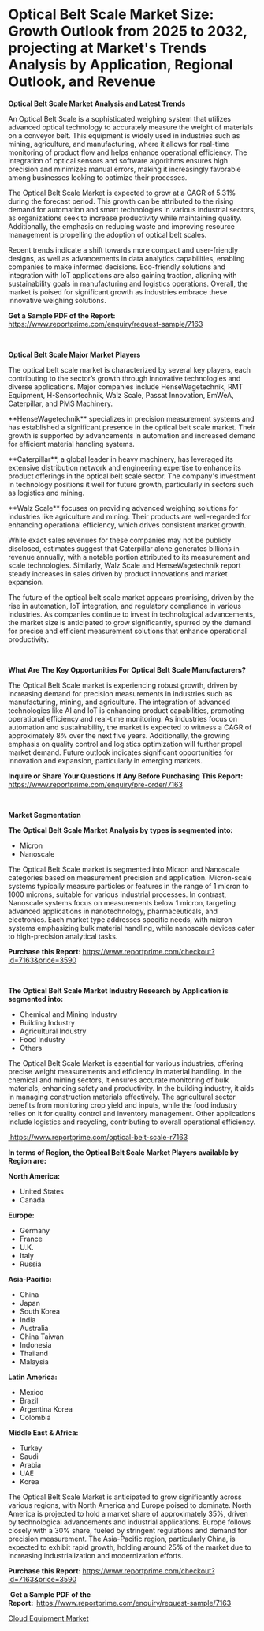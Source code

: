 <p><h1>Optical Belt Scale Market Size: Growth Outlook from 2025 to 2032, projecting at Market's Trends Analysis by Application, Regional Outlook, and Revenue</h1></p><p><strong>Optical Belt Scale Market Analysis and Latest Trends</strong></p>
<p><p>An Optical Belt Scale is a sophisticated weighing system that utilizes advanced optical technology to accurately measure the weight of materials on a conveyor belt. This equipment is widely used in industries such as mining, agriculture, and manufacturing, where it allows for real-time monitoring of product flow and helps enhance operational efficiency. The integration of optical sensors and software algorithms ensures high precision and minimizes manual errors, making it increasingly favorable among businesses looking to optimize their processes.</p><p>The Optical Belt Scale Market is expected to grow at a CAGR of 5.31% during the forecast period. This growth can be attributed to the rising demand for automation and smart technologies in various industrial sectors, as organizations seek to increase productivity while maintaining quality. Additionally, the emphasis on reducing waste and improving resource management is propelling the adoption of optical belt scales. </p><p>Recent trends indicate a shift towards more compact and user-friendly designs, as well as advancements in data analytics capabilities, enabling companies to make informed decisions. Eco-friendly solutions and integration with IoT applications are also gaining traction, aligning with sustainability goals in manufacturing and logistics operations. Overall, the market is poised for significant growth as industries embrace these innovative weighing solutions.</p></p>
<p><strong>Get a Sample PDF of the Report:&nbsp;</strong> <a href="https://www.reportprime.com/enquiry/request-sample/7163?utm_campaign=1948&utm_medium=2&utm_source=Github&utm_content=ia&utm_term=19032025&utm_id=optical-belt-scale">https://www.reportprime.com/enquiry/request-sample/7163</a></p>
<p>&nbsp;</p>
<p><strong>Optical Belt Scale Major Market Players</strong></p>
<p><p>The optical belt scale market is characterized by several key players, each contributing to the sector’s growth through innovative technologies and diverse applications. Major companies include HenseWagetechnik, RMT Equipment, H-Sensortechnik, Walz Scale, Passat Innovation, EmWeA, Caterpillar, and PMS Machinery.</p><p>**HenseWagetechnik** specializes in precision measurement systems and has established a significant presence in the optical belt scale market. Their growth is supported by advancements in automation and increased demand for efficient material handling systems. </p><p>**Caterpillar**, a global leader in heavy machinery, has leveraged its extensive distribution network and engineering expertise to enhance its product offerings in the optical belt scale sector. The company's investment in technology positions it well for future growth, particularly in sectors such as logistics and mining.</p><p>**Walz Scale** focuses on providing advanced weighing solutions for industries like agriculture and mining. Their products are well-regarded for enhancing operational efficiency, which drives consistent market growth. </p><p>While exact sales revenues for these companies may not be publicly disclosed, estimates suggest that Caterpillar alone generates billions in revenue annually, with a notable portion attributed to its measurement and scale technologies. Similarly, Walz Scale and HenseWagetechnik report steady increases in sales driven by product innovations and market expansion.</p><p>The future of the optical belt scale market appears promising, driven by the rise in automation, IoT integration, and regulatory compliance in various industries. As companies continue to invest in technological advancements, the market size is anticipated to grow significantly, spurred by the demand for precise and efficient measurement solutions that enhance operational productivity.</p></p>
<p>&nbsp;</p>
<p><strong>What Are The Key Opportunities For Optical Belt Scale Manufacturers?</strong></p>
<p><p>The Optical Belt Scale market is experiencing robust growth, driven by increasing demand for precision measurements in industries such as manufacturing, mining, and agriculture. The integration of advanced technologies like AI and IoT is enhancing product capabilities, promoting operational efficiency and real-time monitoring. As industries focus on automation and sustainability, the market is expected to witness a CAGR of approximately 8% over the next five years. Additionally, the growing emphasis on quality control and logistics optimization will further propel market demand. Future outlook indicates significant opportunities for innovation and expansion, particularly in emerging markets.</p></p>
<p><strong>Inquire or Share Your Questions If Any Before Purchasing This Report:</strong> <a href="https://www.reportprime.com/enquiry/pre-order/7163?utm_campaign=1948&utm_medium=2&utm_source=Github&utm_content=ia&utm_term=19032025&utm_id=optical-belt-scale">https://www.reportprime.com/enquiry/pre-order/7163</a></p>
<p>&nbsp;</p>
<p><strong>Market Segmentation</strong></p>
<p><strong>The Optical Belt Scale Market Analysis by types is segmented into:</strong></p>
<p><ul><li>Micron</li><li>Nanoscale</li></ul></p>
<p><p>The Optical Belt Scale market is segmented into Micron and Nanoscale categories based on measurement precision and application. Micron-scale systems typically measure particles or features in the range of 1 micron to 1000 microns, suitable for various industrial processes. In contrast, Nanoscale systems focus on measurements below 1 micron, targeting advanced applications in nanotechnology, pharmaceuticals, and electronics. Each market type addresses specific needs, with micron systems emphasizing bulk material handling, while nanoscale devices cater to high-precision analytical tasks.</p></p>
<p><strong>Purchase this Report:&nbsp;</strong><a href="https://www.reportprime.com/checkout?id=7163&price=3590&utm_campaign=1948&utm_medium=2&utm_source=Github&utm_content=ia&utm_term=19032025&utm_id=optical-belt-scale">https://www.reportprime.com/checkout?id=7163&price=3590</a></p>
<p>&nbsp;</p>
<p><strong>The Optical Belt Scale Market Industry Research by Application is segmented into:</strong></p>
<p><ul><li>Chemical and Mining Industry</li><li>Building Industry</li><li>Agricultural Industry</li><li>Food Industry</li><li>Others</li></ul></p>
<p><p>The Optical Belt Scale Market is essential for various industries, offering precise weight measurements and efficiency in material handling. In the chemical and mining sectors, it ensures accurate monitoring of bulk materials, enhancing safety and productivity. In the building industry, it aids in managing construction materials effectively. The agricultural sector benefits from monitoring crop yield and inputs, while the food industry relies on it for quality control and inventory management. Other applications include logistics and recycling, contributing to overall operational efficiency.</p></p>
<p><a href="https://www.reportprime.com/optical-belt-scale-r7163?utm_campaign=1948&utm_medium=2&utm_source=Github&utm_content=ia&utm_term=19032025&utm_id=optical-belt-scale">&nbsp;https://www.reportprime.com/optical-belt-scale-r7163</a></p>
<p><strong>In terms of Region, the Optical Belt Scale Market Players available by Region are:</strong></p>
<p>
    <p> <strong> North America: </strong>
        <ul>
            <li>United States</li>
            <li>Canada</li>
        </ul>
        </p> 
    <p> <strong> Europe: </strong>
        <ul>
            <li>Germany</li>
            <li>France</li>
            <li>U.K.</li>
            <li>Italy</li>
            <li>Russia</li>
        </ul>
        </p> 
    <p> <strong> Asia-Pacific: </strong>
        <ul>
            <li>China</li>
            <li>Japan</li>
            <li>South Korea</li>
            <li>India</li>
            <li>Australia</li>
            <li>China Taiwan</li>
            <li>Indonesia</li>
            <li>Thailand</li>
            <li>Malaysia</li>
        </ul>
        </p> 
    <p> <strong> Latin America: </strong>
        <ul>
            <li>Mexico</li>
            <li>Brazil</li>
            <li>Argentina Korea</li>
            <li>Colombia</li>
        </ul>
        </p> 
    <p> <strong> Middle East & Africa: </strong>
        <ul>
            <li>Turkey</li>
            <li>Saudi</li>
            <li>Arabia</li>
            <li>UAE</li>
            <li>Korea</li>
        </ul>
    </p>
    </p>
<p><p>The Optical Belt Scale Market is anticipated to grow significantly across various regions, with North America and Europe poised to dominate. North America is projected to hold a market share of approximately 35%, driven by technological advancements and industrial applications. Europe follows closely with a 30% share, fueled by stringent regulations and demand for precision measurement. The Asia-Pacific region, particularly China, is expected to exhibit rapid growth, holding around 25% of the market due to increasing industrialization and modernization efforts.</p></p>
<p><strong>Purchase this Report: </strong><a href="https://www.reportprime.com/checkout?id=7163&price=3590&utm_campaign=1948&utm_medium=2&utm_source=Github&utm_content=ia&utm_term=19032025&utm_id=optical-belt-scale">https://www.reportprime.com/checkout?id=7163&price=3590</a></p>
<p>&nbsp;<strong>Get a Sample PDF of the Report:&nbsp;&nbsp;</strong><a href="https://www.reportprime.com/enquiry/request-sample/7163?utm_campaign=1948&utm_medium=2&utm_source=Github&utm_content=ia&utm_term=19032025&utm_id=optical-belt-scale">https://www.reportprime.com/enquiry/request-sample/7163</a></p>
<p><strong></strong></p>
<p><p><a href="https://github.com/viipposahko25/Market-Research-Report-List-1/blob/main/cloud-equipment-market.md?utm_campaign=1948&utm_medium=2&utm_source=Github&utm_content=ia&utm_term=19032025&utm_id=optical-belt-scale">Cloud Equipment Market</a></p></p>